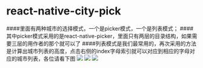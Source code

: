 # react-native-city-pick
####里面有两种城市的选择模式，一个是picker模式，一个是列表模式；
####其中picker模式采用的是react-native-picker，里面只有两层的目录结构，如果需要三层的用作者的那个就可以了
####列表模式是我们最常用的，再次采用的方法是计算出城市列表的高度，点击右侧的index字母索引就可以对应到相应的字母对应的城市列表，各位请看下图
![](https://github.com/LiuC520/react-native-city-pick/blob/master/src/screenshorts/Screenshot_2016-12-15-14-43-22.png)
![](https://github.com/LiuC520/react-native-city-pick/blob/master/src/screenshorts/Screenshot_2016-12-15-14-43-31.png)
![](https://github.com/LiuC520/react-native-city-pick/blob/master/src/screenshorts/Screenshot_2016-12-15-14-46-41.png)
